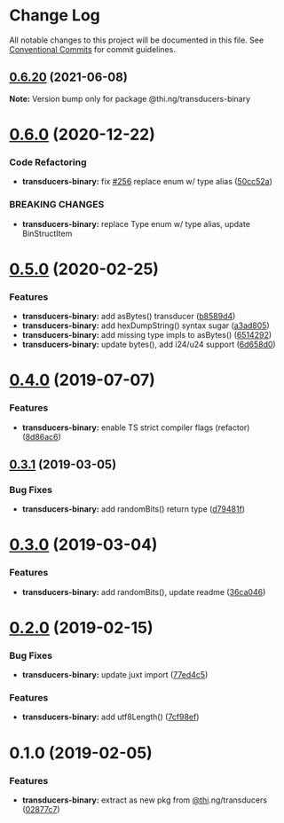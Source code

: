 # Change Log

All notable changes to this project will be documented in this file.
See [Conventional Commits](https://conventionalcommits.org) for commit guidelines.

## [0.6.20](https://github.com/thi-ng/umbrella/compare/@thi.ng/transducers-binary@0.6.19...@thi.ng/transducers-binary@0.6.20) (2021-06-08)

**Note:** Version bump only for package @thi.ng/transducers-binary





# [0.6.0](https://github.com/thi-ng/umbrella/compare/@thi.ng/transducers-binary@0.5.33...@thi.ng/transducers-binary@0.6.0) (2020-12-22)


### Code Refactoring

* **transducers-binary:** fix [#256](https://github.com/thi-ng/umbrella/issues/256) replace enum w/ type alias ([50cc52a](https://github.com/thi-ng/umbrella/commit/50cc52a84b135535053370e022309aee5b670625))


### BREAKING CHANGES

* **transducers-binary:** replace Type enum w/ type alias, update BinStructItem





# [0.5.0](https://github.com/thi-ng/umbrella/compare/@thi.ng/transducers-binary@0.4.9...@thi.ng/transducers-binary@0.5.0) (2020-02-25)


### Features

* **transducers-binary:** add asBytes() transducer ([b8589d4](https://github.com/thi-ng/umbrella/commit/b8589d4cd0971adea9538fa9066870b4e32ded5b))
* **transducers-binary:** add hexDumpString() syntax sugar ([a3ad805](https://github.com/thi-ng/umbrella/commit/a3ad805aefa4dd3836d7fb00cfbf0cf147b9d059))
* **transducers-binary:** add missing type impls to asBytes() ([6514292](https://github.com/thi-ng/umbrella/commit/65142927f520d0a90ca4f4bd5b7d570527e72923))
* **transducers-binary:** update bytes(), add i24/u24 support ([6d658d0](https://github.com/thi-ng/umbrella/commit/6d658d072977009f1289ba2cf230970dabf55d7f))





# [0.4.0](https://github.com/thi-ng/umbrella/compare/@thi.ng/transducers-binary@0.3.12...@thi.ng/transducers-binary@0.4.0) (2019-07-07)

### Features

* **transducers-binary:** enable TS strict compiler flags (refactor) ([8d86ac6](https://github.com/thi-ng/umbrella/commit/8d86ac6))

## [0.3.1](https://github.com/thi-ng/umbrella/compare/@thi.ng/transducers-binary@0.3.0...@thi.ng/transducers-binary@0.3.1) (2019-03-05)

### Bug Fixes

* **transducers-binary:** add randomBits() return type ([d79481f](https://github.com/thi-ng/umbrella/commit/d79481f))

# [0.3.0](https://github.com/thi-ng/umbrella/compare/@thi.ng/transducers-binary@0.2.3...@thi.ng/transducers-binary@0.3.0) (2019-03-04)

### Features

* **transducers-binary:** add randomBits(), update readme ([36ca046](https://github.com/thi-ng/umbrella/commit/36ca046))

# [0.2.0](https://github.com/thi-ng/umbrella/compare/@thi.ng/transducers-binary@0.1.1...@thi.ng/transducers-binary@0.2.0) (2019-02-15)

### Bug Fixes

* **transducers-binary:** update juxt import ([77ed4c5](https://github.com/thi-ng/umbrella/commit/77ed4c5))

### Features

* **transducers-binary:** add utf8Length() ([7cf98ef](https://github.com/thi-ng/umbrella/commit/7cf98ef))

# 0.1.0 (2019-02-05)

### Features

* **transducers-binary:** extract as new pkg from [@thi](https://github.com/thi).ng/transducers ([02877c7](https://github.com/thi-ng/umbrella/commit/02877c7))
